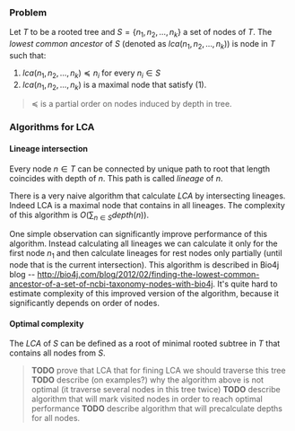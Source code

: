 
### Problem
Let $T$ to be a rooted tree and $S = \{ n_1, n_2, \ldots, n_k\}$ a set of nodes of $T$. The *lowest common ancestor* of $S$ (denoted as 
$lca(n_1, n_2, \ldots, n_k)$) is node in $T$ such that:

1.  $lca(n_1, n_2, \ldots, n_k) \preccurlyeq n_i$ for every $n_i \in S$
2.  $lca(n_1, n_2, \ldots, n_k)$ is a maximal node  that satisfy (1).

>  $\preccurlyeq$ is a partial order on nodes induced by depth in tree.

### Algorithms for LCA

#### Lineage intersection
Every node $n \in T$ can be connected by unique path to root that length coincides with depth of $n$. This path is called *lineage* of $n$.
 
There is a very naive algorithm that calculate *LCA* by intersecting lineages. Indeed LCA is a maximal node that contains in all lineages. The complexity of this algorithm is $O(\sum_{n \in S} depth(n))$.

One simple observation can significantly improve performance of this algorithm. Instead calculating all lineages we can calculate it only for the first node $n_1$ and then calculate lineages for rest nodes only partially (until node that is the current intersection). This algorithm is described in Bio4j blog -- http://bio4j.com/blog/2012/02/finding-the-lowest-common-ancestor-of-a-set-of-ncbi-taxonomy-nodes-with-bio4j. 
It's quite hard to estimate complexity of this improved version of the algorithm, because it significantly depends on order of nodes.

#### Optimal complexity
The *LCA* of $S$ can be defined as a root of minimal rooted subtree in $T$ that contains all nodes from $S$. 

> **TODO** prove that LCA that for fining LCA we should traverse this tree
> **TODO** describe (on examples?) why the algorithm above is not optimal (it traverse several nodes in this tree twice)
> **TODO** describe algorithm that will mark visited nodes in order to reach optimal performance
> **TODO** describe algorithm that will precalculate depths for all nodes.

  
